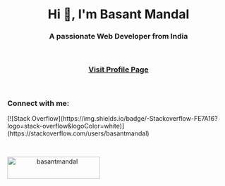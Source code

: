 <h1 align="center">Hi 👋, I'm Basant Mandal</h1>
<h3 align="center">A passionate Web Developer from India</h3>
<br>
<h3 align="center"><a href="https://basantmandal.github.io/">Visit Profile Page</a></h3>
<br>

<h3 align="left">Connect with me:</h3>
<p align="left">
[![Stack Overflow](https://img.shields.io/badge/-Stackoverflow-FE7A16?logo=stack-overflow&logoColor=white)](https://stackoverflow.com/users/basantmandal) 
</p>
<br>

<p align="center"><a href="https://www.buymeacoffee.com/basantmandal"> <img align="left" src="https://cdn.buymeacoffee.com/buttons/v2/default-yellow.png" height="50" width="210" alt="basantmandal" /></a></p><br><br>
